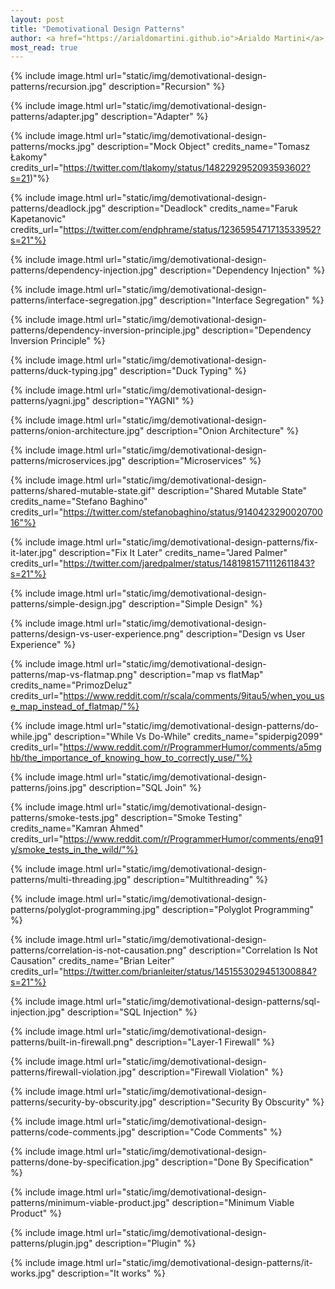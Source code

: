 ```yaml
---
layout: post
title: "Demotivational Design Patterns"
author: <a href="https://arialdomartini.github.io">Arialdo Martini</a>
most_read: true
---
```

{% include image.html url="static/img/demotivational-design-patterns/recursion.jpg" description="Recursion" %}
<!--more-->

{% include image.html url="static/img/demotivational-design-patterns/adapter.jpg" description="Adapter" %}


{% include image.html url="static/img/demotivational-design-patterns/mocks.jpg" description="Mock Object" credits_name="Tomasz Łakomy" credits_url="https://twitter.com/tlakomy/status/1482292952093593602?s=21)"%}

{% include image.html url="static/img/demotivational-design-patterns/deadlock.jpg" description="Deadlock" credits_name="Faruk Kapetanovic" credits_url="https://twitter.com/endphrame/status/1236595471713533952?s=21"%}

{% include image.html url="static/img/demotivational-design-patterns/dependency-injection.jpg" description="Dependency Injection" %}


{% include image.html url="static/img/demotivational-design-patterns/interface-segregation.jpg" description="Interface Segregation" %}

{% include image.html url="static/img/demotivational-design-patterns/dependency-inversion-principle.jpg" description="Dependency Inversion Principle" %}

{% include image.html url="static/img/demotivational-design-patterns/duck-typing.jpg" description="Duck Typing" %}

{% include image.html url="static/img/demotivational-design-patterns/yagni.jpg" description="YAGNI" %}

{% include image.html url="static/img/demotivational-design-patterns/onion-architecture.jpg" description="Onion Architecture" %}

{% include image.html url="static/img/demotivational-design-patterns/microservices.jpg" description="Microservices" %}

{% include image.html url="static/img/demotivational-design-patterns/shared-mutable-state.gif" description="Shared Mutable State" credits_name="Stefano Baghino" credits_url="https://twitter.com/stefanobaghino/status/914042329002070016"%}

{% include image.html url="static/img/demotivational-design-patterns/fix-it-later.jpg" description="Fix It Later" credits_name="Jared Palmer" credits_url="https://twitter.com/jaredpalmer/status/1481981571112611843?s=21"%}

{% include image.html url="static/img/demotivational-design-patterns/simple-design.jpg" description="Simple Design" %}

{% include image.html url="static/img/demotivational-design-patterns/design-vs-user-experience.png" description="Design vs User Experience" %}

{% include image.html url="static/img/demotivational-design-patterns/map-vs-flatmap.png" description="map vs flatMap" credits_name="PrimozDeluz" credits_url="https://www.reddit.com/r/scala/comments/9itau5/when_you_use_map_instead_of_flatmap/"%}


{% include image.html url="static/img/demotivational-design-patterns/do-while.jpg" description="While Vs Do-While" credits_name="spiderpig2099" credits_url="https://www.reddit.com/r/ProgrammerHumor/comments/a5mghb/the_importance_of_knowing_how_to_correctly_use/"%}


{% include image.html url="static/img/demotivational-design-patterns/joins.jpg" description="SQL Join" %}


<!-- {% include image.html url="static/img/demotivational-design-patterns/try-catch.png" description="Try / Catch" credits_name="Daniele Trambusti" credits_url="https://twitter.com/dannyturmoils"%} -->

{% include image.html url="static/img/demotivational-design-patterns/smoke-tests.jpg" description="Smoke Testing" credits_name="Kamran Ahmed" credits_url="https://www.reddit.com/r/ProgrammerHumor/comments/enq91y/smoke_tests_in_the_wild/"%}


{% include image.html url="static/img/demotivational-design-patterns/multi-threading.jpg" description="Multithreading" %}

{% include image.html url="static/img/demotivational-design-patterns/polyglot-programming.jpg" description="Polyglot Programming" %}

{% include image.html url="static/img/demotivational-design-patterns/correlation-is-not-causation.png" description="Correlation Is Not Causation" credits_name="Brian Leiter" credits_url="https://twitter.com/brianleiter/status/1451553029451300884?s=21"%}

{% include image.html url="static/img/demotivational-design-patterns/sql-injection.jpg" description="SQL Injection" %}

{% include image.html url="static/img/demotivational-design-patterns/built-in-firewall.png" description="Layer-1 Firewall" %}

{% include image.html url="static/img/demotivational-design-patterns/firewall-violation.jpg" description="Firewall Violation" %}

{% include image.html url="static/img/demotivational-design-patterns/security-by-obscurity.jpg" description="Security By Obscurity" %}


{% include image.html url="static/img/demotivational-design-patterns/code-comments.jpg" description="Code Comments" %}

{% include image.html url="static/img/demotivational-design-patterns/done-by-specification.jpg" description="Done By Specification" %}

{% include image.html url="static/img/demotivational-design-patterns/minimum-viable-product.jpg" description="Minimum Viable Product" %}

{% include image.html url="static/img/demotivational-design-patterns/plugin.jpg" description="Plugin" %}

{% include image.html url="static/img/demotivational-design-patterns/it-works.jpg" description="It works" %}

